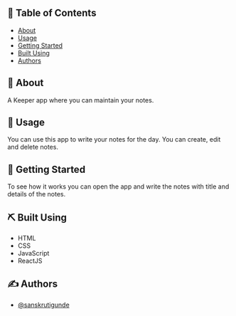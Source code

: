 ## 📝 Table of Contents

- [About](#about)
- [Usage](#usage)
- [Getting Started](#getting_started)
- [Built Using](#built_using)
- [Authors](#authors)

## 🧐 About <a name = "about"></a>

A Keeper app where you can maintain your notes.

## 🎈 Usage <a name = "usage"></a>

You can use this app to write your notes for the day. You can create, edit and delete notes.

## 🏁 Getting Started <a name = "getting_started"></a>

To see how it works you can open the app and write the notes with title and details of the notes.

## ⛏️ Built Using <a name = "built_using"></a>

- HTML
- CSS
- JavaScript
- ReactJS

## ✍️ Authors <a name = "authors"></a>

- [@sanskrutigunde](https://github.com/sanskrutigunde)
